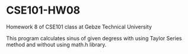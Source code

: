 # CSE101-HW08
Homework 8 of CSE101 class at Gebze Technical University

This program calculates sinus of given degress with using Taylor Series method and without using math.h library.
